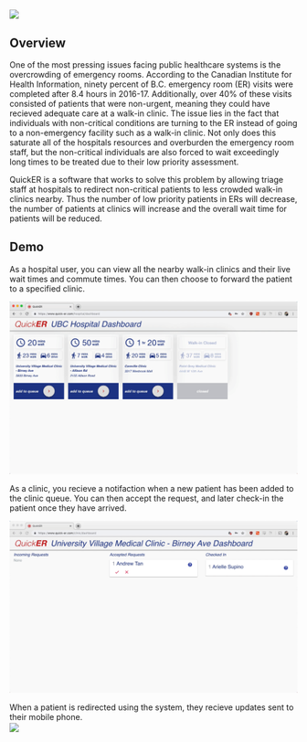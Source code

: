 <img src="https://res.cloudinary.com/dxih0rp6w/image/upload/v1552872340/quickerSplash.png" align="center" />

<br />

## Overview

One of the most pressing issues facing public healthcare systems is the overcrowding of emergency rooms. According to the Canadian Institute for Health Information, ninety percent of B.C. emergency room (ER) visits were completed after 8.4 hours in 2016-17. Additionally, over 40% of these visits consisted of patients that were non-urgent, meaning they could have recieved adequate care at a walk-in clinic. The issue lies in the fact that individuals with non-critical conditions are turning to the ER instead of going to a non-emergency facility such as a walk-in clinic. Not only does this saturate all of the hospitals resources and overburden the emergency room staff, but the non-critical individuals are also forced to wait exceedingly long times to be treated due to their low priority assessment. 

QuickER is a software that works to solve this problem by allowing triage staff at hospitals to redirect non-critical patients to less crowded walk-in clinics nearby. Thus the number of low priority patients in ERs will decrease, the number of patients at clinics will increase and the overall wait time for patients will be reduced. 

## Demo

As a hospital user, you can view all the nearby walk-in clinics and their live wait times and commute times. You can then choose to forward the patient to a specified clinic.

![alt text](hospitalDemo.gif)



As a clinic, you recieve a notifaction when a new patient has been added to the clinic queue. You can then accept the request, and later check-in the patient once they have arrived.

![alt text](clinicDemo.gif)



When a patient is redirected using the system, they recieve updates sent to their mobile phone.
<br />
<img src="textDemo.gif" height="800" align="center" />
